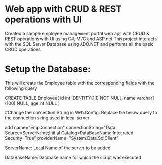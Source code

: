 # Web app with CRUD & REST operations with UI 
Created a sample employee management portal web app with CRUD & REST operations with UI using C#, MVC and ASP.net
This project interacts with the SQL Server Database using ADO.NET and performs all the basic CRUD operations. 


# Setup the Database:
This will create the Employee table with the corresponding fields with the following query

CREATE TABLE Employee(
	id int IDENTITY(1,1) NOT NULL,
	name varchar](100) NULL,
	age int NULL
)

#Change the connection String in Web.Config:
Replace the below query to the connection string used in local server

add name="EmpConnection" connectionString="Data Source=ServerName;Initial Catalog=DataBaseName;Integrated Security=True"
     providerName="System.Data.SqlClient" 

ServerName: Local Name of the server to be added

DataBaseName: Database name for which the script was executed

